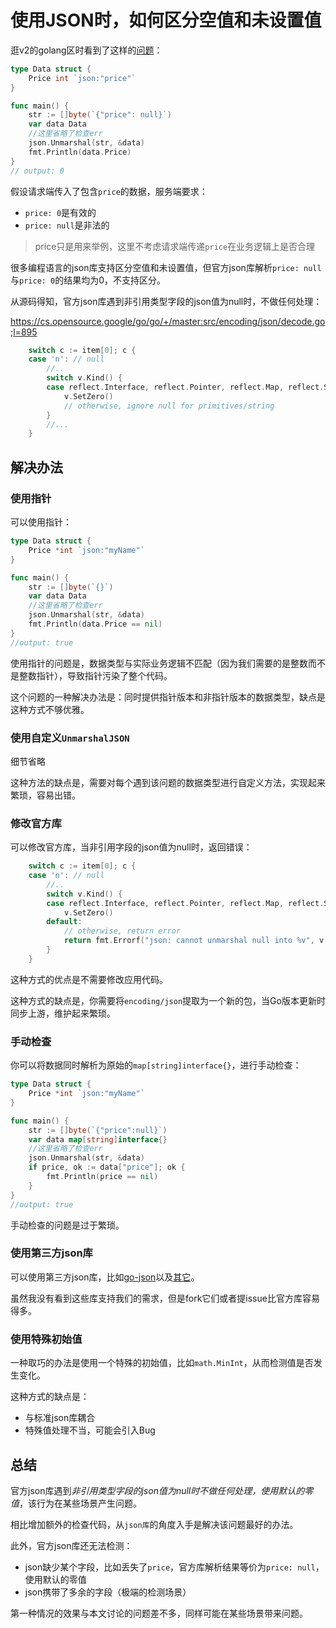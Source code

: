 # 使用JSON时，如何区分空值和未设置值

逛v2的golang区时看到了这样的[问题](https://www.v2ex.com/t/975214)：

```go
type Data struct {
	Price int `json:"price"`
}

func main() {
	str := []byte(`{"price": null}`)
	var data Data
	//这里省略了检查err
	json.Unmarshal(str, &data)
	fmt.Println(data.Price)
}
// output: 0
```

假设请求端传入了包含`price`的数据，服务端要求：

- `price: 0`是有效的
- `price: null`是非法的

> price只是用来举例，这里不考虑请求端传递`price`在业务逻辑上是否合理

很多编程语言的json库支持区分空值和未设置值，但官方json库解析`price: null`与`price: 0`的结果均为0，不支持区分。

从源码得知，官方json库遇到非引用类型字段的json值为null时，不做任何处理：

https://cs.opensource.google/go/go/+/master:src/encoding/json/decode.go;l=895

```go
	switch c := item[0]; c {
	case 'n': // null
		//..
		switch v.Kind() {
		case reflect.Interface, reflect.Pointer, reflect.Map, reflect.Slice:
			v.SetZero()
			// otherwise, ignore null for primitives/string
		}
		//...
	}
```

## 解决办法

### 使用指针

可以使用指针：

```go
type Data struct {
	Price *int `json:"myName"`
}

func main() {
	str := []byte(`{}`)
	var data Data
	//这里省略了检查err
	json.Unmarshal(str, &data)
	fmt.Println(data.Price == nil)
}
//output: true
```

使用指针的问题是，数据类型与实际业务逻辑不匹配（因为我们需要的是整数而不是整数指针），导致指针污染了整个代码。

这个问题的一种解决办法是：同时提供指针版本和非指针版本的数据类型，缺点是这种方式不够优雅。

### 使用自定义`UnmarshalJSON`

细节省略

这种方法的缺点是，需要对每个遇到该问题的数据类型进行自定义方法，实现起来繁琐，容易出错。

### 修改官方库

可以修改官方库，当非引用字段的json值为null时，返回错误：

```go
	switch c := item[0]; c {
	case 'n': // null
		//..
		switch v.Kind() {
		case reflect.Interface, reflect.Pointer, reflect.Map, reflect.Slice:
			v.SetZero()
		default:
			// otherwise, return error
			return fmt.Errorf("json: cannot unmarshal null into %v", v.Type())
		}
	}
```

这种方式的优点是不需要修改应用代码。

这种方式的缺点是，你需要将`encoding/json`提取为一个新的包，当Go版本更新时同步上游，维护起来繁琐。

### 手动检查

你可以将数据同时解析为原始的`map[string]interface{}`，进行手动检查：

```go
type Data struct {
	Price *int `json:"myName"`
}

func main() {
	str := []byte(`{"price":null}`)
	var data map[string]interface{}
	//这里省略了检查err
	json.Unmarshal(str, &data)
	if price, ok := data["price"]; ok {
		fmt.Println(price == nil)
	}
}
//output: true
```

手动检查的问题是过于繁琐。

### 使用第三方json库

可以使用第三方json库，比如[go-json](https://github.com/goccy/go-json)以及[其它](https://github.com/goccy/go-json#json-library-comparison)。

虽然我没有看到这些库支持我们的需求，但是fork它们或者提issue比官方库容易得多。

### 使用特殊初始值

一种取巧的办法是使用一个特殊的初始值，比如`math.MinInt`，从而检测值是否发生变化。

这种方式的缺点是：

- 与标准json库耦合
- 特殊值处理不当，可能会引入Bug

## 总结

官方json库遇到*非引用类型字段的json值为null时不做任何处理，使用默认的零值*，该行为在某些场景产生问题。

相比增加额外的检查代码，从`json库`的角度入手是解决该问题最好的办法。

此外，官方json库还无法检测：

- json缺少某个字段，比如丢失了`price`，官方库解析结果等价为`price: null`，使用默认的零值
- json携带了多余的字段（极端的检测场景）

第一种情况的效果与本文讨论的问题差不多，同样可能在某些场景带来问题。

